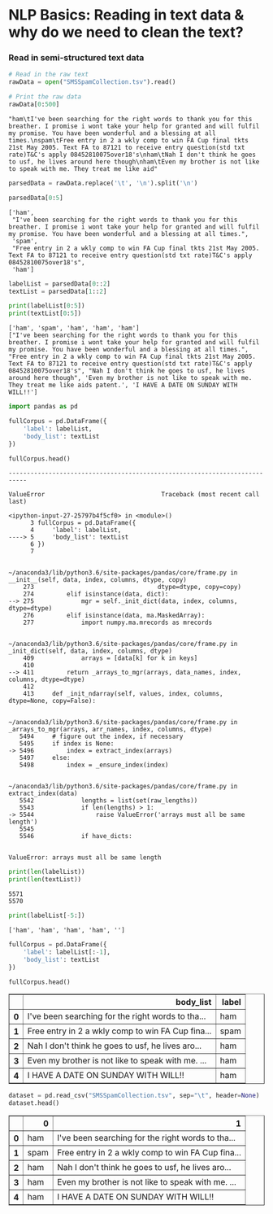 # NLP Basics: Reading in text data & why do we need to clean the text?

### Read in semi-structured text data


```python
# Read in the raw text
rawData = open("SMSSpamCollection.tsv").read()

# Print the raw data
rawData[0:500]
```




    "ham\tI've been searching for the right words to thank you for this breather. I promise i wont take your help for granted and will fulfil my promise. You have been wonderful and a blessing at all times.\nspam\tFree entry in 2 a wkly comp to win FA Cup final tkts 21st May 2005. Text FA to 87121 to receive entry question(std txt rate)T&C's apply 08452810075over18's\nham\tNah I don't think he goes to usf, he lives around here though\nham\tEven my brother is not like to speak with me. They treat me like aid"




```python
parsedData = rawData.replace('\t', '\n').split('\n')
```


```python
parsedData[0:5]
```




    ['ham',
     "I've been searching for the right words to thank you for this breather. I promise i wont take your help for granted and will fulfil my promise. You have been wonderful and a blessing at all times.",
     'spam',
     "Free entry in 2 a wkly comp to win FA Cup final tkts 21st May 2005. Text FA to 87121 to receive entry question(std txt rate)T&C's apply 08452810075over18's",
     'ham']




```python
labelList = parsedData[0::2]
textList = parsedData[1::2]
```


```python
print(labelList[0:5])
print(textList[0:5])
```

    ['ham', 'spam', 'ham', 'ham', 'ham']
    ["I've been searching for the right words to thank you for this breather. I promise i wont take your help for granted and will fulfil my promise. You have been wonderful and a blessing at all times.", "Free entry in 2 a wkly comp to win FA Cup final tkts 21st May 2005. Text FA to 87121 to receive entry question(std txt rate)T&C's apply 08452810075over18's", "Nah I don't think he goes to usf, he lives around here though", 'Even my brother is not like to speak with me. They treat me like aids patent.', 'I HAVE A DATE ON SUNDAY WITH WILL!!']
    


```python
import pandas as pd

fullCorpus = pd.DataFrame({
    'label': labelList,
    'body_list': textList
})

fullCorpus.head()
```


    ---------------------------------------------------------------------------

    ValueError                                Traceback (most recent call last)

    <ipython-input-27-25797b4f5cf0> in <module>()
          3 fullCorpus = pd.DataFrame({
          4     'label': labelList,
    ----> 5     'body_list': textList
          6 })
          7 
    

    ~/anaconda3/lib/python3.6/site-packages/pandas/core/frame.py in __init__(self, data, index, columns, dtype, copy)
        273                                  dtype=dtype, copy=copy)
        274         elif isinstance(data, dict):
    --> 275             mgr = self._init_dict(data, index, columns, dtype=dtype)
        276         elif isinstance(data, ma.MaskedArray):
        277             import numpy.ma.mrecords as mrecords
    

    ~/anaconda3/lib/python3.6/site-packages/pandas/core/frame.py in _init_dict(self, data, index, columns, dtype)
        409             arrays = [data[k] for k in keys]
        410 
    --> 411         return _arrays_to_mgr(arrays, data_names, index, columns, dtype=dtype)
        412 
        413     def _init_ndarray(self, values, index, columns, dtype=None, copy=False):
    

    ~/anaconda3/lib/python3.6/site-packages/pandas/core/frame.py in _arrays_to_mgr(arrays, arr_names, index, columns, dtype)
       5494     # figure out the index, if necessary
       5495     if index is None:
    -> 5496         index = extract_index(arrays)
       5497     else:
       5498         index = _ensure_index(index)
    

    ~/anaconda3/lib/python3.6/site-packages/pandas/core/frame.py in extract_index(data)
       5542             lengths = list(set(raw_lengths))
       5543             if len(lengths) > 1:
    -> 5544                 raise ValueError('arrays must all be same length')
       5545 
       5546             if have_dicts:
    

    ValueError: arrays must all be same length



```python
print(len(labelList))
print(len(textList))
```

    5571
    5570
    


```python
print(labelList[-5:])
```

    ['ham', 'ham', 'ham', 'ham', '']
    


```python
fullCorpus = pd.DataFrame({
    'label': labelList[:-1],
    'body_list': textList
})

fullCorpus.head()
```




<div>
<style>
    .dataframe thead tr:only-child th {
        text-align: right;
    }

    .dataframe thead th {
        text-align: left;
    }

    .dataframe tbody tr th {
        vertical-align: top;
    }
</style>
<table border="1" class="dataframe">
  <thead>
    <tr style="text-align: right;">
      <th></th>
      <th>body_list</th>
      <th>label</th>
    </tr>
  </thead>
  <tbody>
    <tr>
      <th>0</th>
      <td>I've been searching for the right words to tha...</td>
      <td>ham</td>
    </tr>
    <tr>
      <th>1</th>
      <td>Free entry in 2 a wkly comp to win FA Cup fina...</td>
      <td>spam</td>
    </tr>
    <tr>
      <th>2</th>
      <td>Nah I don't think he goes to usf, he lives aro...</td>
      <td>ham</td>
    </tr>
    <tr>
      <th>3</th>
      <td>Even my brother is not like to speak with me. ...</td>
      <td>ham</td>
    </tr>
    <tr>
      <th>4</th>
      <td>I HAVE A DATE ON SUNDAY WITH WILL!!</td>
      <td>ham</td>
    </tr>
  </tbody>
</table>
</div>




```python
dataset = pd.read_csv("SMSSpamCollection.tsv", sep="\t", header=None)
dataset.head()
```




<div>
<style>
    .dataframe thead tr:only-child th {
        text-align: right;
    }

    .dataframe thead th {
        text-align: left;
    }

    .dataframe tbody tr th {
        vertical-align: top;
    }
</style>
<table border="1" class="dataframe">
  <thead>
    <tr style="text-align: right;">
      <th></th>
      <th>0</th>
      <th>1</th>
    </tr>
  </thead>
  <tbody>
    <tr>
      <th>0</th>
      <td>ham</td>
      <td>I've been searching for the right words to tha...</td>
    </tr>
    <tr>
      <th>1</th>
      <td>spam</td>
      <td>Free entry in 2 a wkly comp to win FA Cup fina...</td>
    </tr>
    <tr>
      <th>2</th>
      <td>ham</td>
      <td>Nah I don't think he goes to usf, he lives aro...</td>
    </tr>
    <tr>
      <th>3</th>
      <td>ham</td>
      <td>Even my brother is not like to speak with me. ...</td>
    </tr>
    <tr>
      <th>4</th>
      <td>ham</td>
      <td>I HAVE A DATE ON SUNDAY WITH WILL!!</td>
    </tr>
  </tbody>
</table>
</div>




```python

```

